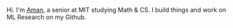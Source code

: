 Hi. I'm [Aman](https://amansanger.com), a senior at MIT studying Math & CS. I build things and work on ML Research on my Github.
